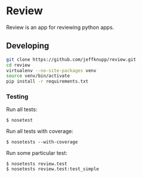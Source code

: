 # Review

Review is an app for reviewing python apps.

## Developing

```sh
git clone https://github.com/jeffknupp/review.git
cd review
virtualenv --no-site-packages venv
source venv/bin/activate
pip install -r requirements.txt
```

### Testing

Run all tests:

    $ nosetest

Run all tests with coverage:

    $ nosetests --with-coverage

Run some particular test:

    $ nosetests review.test
    $ nosetests review.test:test_simple
